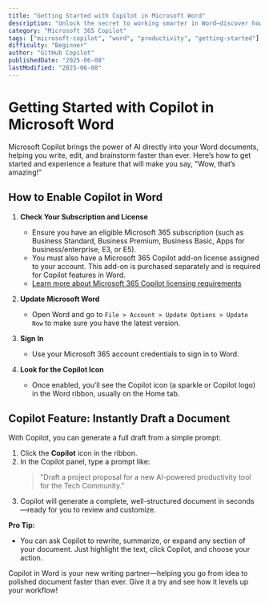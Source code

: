 ```yaml
---
title: "Getting Started with Copilot in Microsoft Word"
description: "Unlock the secret to working smarter in Word—discover how to activate Microsoft Copilot and try the AI features everyone’s talking about."
category: "Microsoft 365 Copilot"
tags: ["microsoft-copilot", "word", "productivity", "getting-started"]
difficulty: "Beginner"
author: "GitHub Copilot"
publishedDate: "2025-06-08"
lastModified: "2025-06-08"
---
```


# Getting Started with Copilot in Microsoft Word

Microsoft Copilot brings the power of AI directly into your Word documents, helping you write, edit, and brainstorm faster than ever. Here’s how to get started and experience a feature that will make you say, "Wow, that’s amazing!”

## How to Enable Copilot in Word

1. **Check Your Subscription and License**
   - Ensure you have an eligible Microsoft 365 subscription (such as Business Standard, Business Premium, Business Basic, Apps for business/enterprise, E3, or E5).
   - You must also have a Microsoft 365 Copilot add-on license assigned to your account. This add-on is purchased separately and is required for Copilot features in Word.
   - [Learn more about Microsoft 365 Copilot licensing requirements](https://learn.microsoft.com/copilot/microsoft-365/microsoft-365-copilot-licensing)

2. **Update Microsoft Word**
   - Open Word and go to `File > Account > Update Options > Update Now` to make sure you have the latest version.

3. **Sign In**
   - Use your Microsoft 365 account credentials to sign in to Word.

4. **Look for the Copilot Icon**
   - Once enabled, you’ll see the Copilot icon (a sparkle or Copilot logo) in the Word ribbon, usually on the Home tab.

## Copilot Feature: Instantly Draft a Document

With Copilot, you can generate a full draft from a simple prompt:

1. Click the **Copilot** icon in the ribbon.
2. In the Copilot panel, type a prompt like:
   > "Draft a project proposal for a new AI-powered productivity tool for the Tech Community."
3. Copilot will generate a complete, well-structured document in seconds—ready for you to review and customize.

**Pro Tip:**
- You can ask Copilot to rewrite, summarize, or expand any section of your document. Just highlight the text, click Copilot, and choose your action.

Copilot in Word is your new writing partner—helping you go from idea to polished document faster than ever. Give it a try and see how it levels up your workflow!
